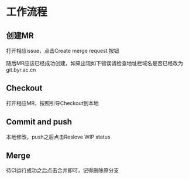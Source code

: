 # 工作流程
## 创建MR
打开相应issue，点击Create merge request 按钮

随后MR应该已经成功创建，如果出现如下错误请检查地址栏域名是否已经改为git.byr.ac.cn

## Checkout
打开相应MR，按照引导Checkout到本地

## Commit and push
本地修改，push之后点击Reslove WIP status

## Merge
待CI运行成功之后点击合并即可，记得删除原分支
